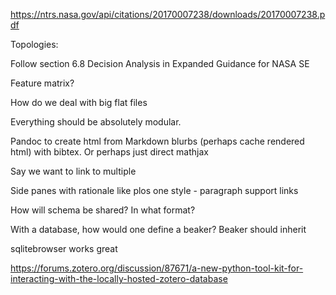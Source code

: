 https://ntrs.nasa.gov/api/citations/20170007238/downloads/20170007238.pdf

Topologies:

Follow section 6.8 Decision Analysis  in  Expanded Guidance for NASA SE

Feature matrix?

How do we deal with big flat files

Everything should be absolutely modular.

Pandoc to create html from Markdown blurbs (perhaps cache rendered html) with bibtex.
Or perhaps just direct mathjax

Say we want to link to multiple 

Side panes with rationale like plos one style - paragraph support links

How will schema be shared? In what format?

With a database, how would one define a beaker? 
Beaker should inherit 



sqlitebrowser works great

https://forums.zotero.org/discussion/87671/a-new-python-tool-kit-for-interacting-with-the-locally-hosted-zotero-database